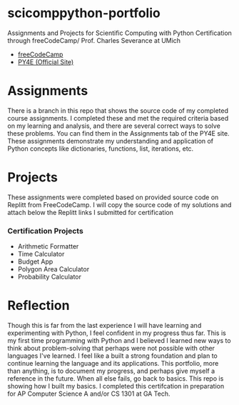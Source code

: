 # scicomppython-portfolio
Assignments and Projects for Scientific Computing with Python Certification through freeCodeCamp/ Prof. Charles Severance at UMich
<ul>
<li> <a href="https://www.freecodecamp.org/learn/scientific-computing-with-python/"> freeCodeCamp </a> </li>
<li> <a href = "https://www.py4e.com/"> PY4E (Official Site) </a> </li>
</ul>
<h1> Assignments </h2>
There is a branch in this repo that shows the source code of my completed course assignments. I completed these and met the required criteria based on my learning and analysis, and there are several correct ways to solve these problems. You can find them in the Assignments tab of the PY4E site.
These assignments demonstrate my understanding and application of Python concepts like dictionaries, functions, list, iterations, etc. 
<h1>Projects</h1>
These assignments were completed based on provided source code on Replitt from FreeCodeCamp. I will copy the source code of my solutions and attach below the Replitt links I submitted for certification
<h3>Certification Projects</h3>
<ul>
  <li> Arithmetic Formatter </li>
  <li> Time Calculator </li>
  <li> Budget App </li>
  <li> Polygon Area Calculator </li>
  <li> Probability Calculator </li>
</ul>
<h1>Reflection</h1>
Though this is far from the last experience I will have learning and experimenting with Python, I feel confident in my progress thus far. This is my first time programming with Python and I believed I learned new ways to think about problem-solving that perhaps were not possible with other languages I've learned. I feel like a built a strong foundation and plan to continue learning the language and its applications. This portfolio, more than anything, is to document my progress, and perhaps give myself a reference in the future. When all else fails, go back to basics. This repo is showing how I built my basics. I completed this certifcation in preparation for AP Computer Science A and/or CS 1301 at GA Tech.
